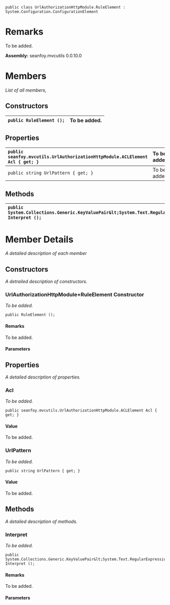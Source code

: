 
```
public class UrlAuthorizationHttpModule.RuleElement : System.Configuration.ConfigurationElement
```

# Remarks #
To be added.

**Assembly:** seanfoy.mvcutils 0.0.10.0

# Members #
_List of all members,_

## Constructors ##
| `public RuleElement ();`  | To be added. |
|:--------------------------|:-------------|

## Properties ##
| `public seanfoy.mvcutils.UrlAuthorizationHttpModule.ACLElement Acl { get; }`  | To be added. |
|:------------------------------------------------------------------------------|:-------------|
| `public string UrlPattern { get; }`                                           | To be added. |

## Methods ##
| `public System.Collections.Generic.KeyValuePair&lt;System.Text.RegularExpressions.Regex,System.Collections.Generic.List&lt;seanfoy.mvcutils.UrlAuthorizationHttpModule.ACLEntry&gt;&gt; Interpret ();`  | To be added. |
|:--------------------------------------------------------------------------------------------------------------------------------------------------------------------------------------------------------|:-------------|


# Member Details #
_A detailed description of each member_

## Constructors ##
_A detrailed description of constructors._

### UrlAuthorizationHttpModule+RuleElement Constructor ###
_To be added._
```
public RuleElement ();
```

#### Remarks ####
To be added.

#### Parameters ####
## Properties ##
_A detailed description of properties._

### Acl ###
_To be added._
```
public seanfoy.mvcutils.UrlAuthorizationHttpModule.ACLElement Acl { get; }
```
#### Value ####
To be added.

### UrlPattern ###
_To be added._
```
public string UrlPattern { get; }
```
#### Value ####
To be added.

## Methods ##
_A detailed description of methods._

### Interpret ###
_To be added._
```
public System.Collections.Generic.KeyValuePair&lt;System.Text.RegularExpressions.Regex,System.Collections.Generic.List&lt;seanfoy.mvcutils.UrlAuthorizationHttpModule.ACLEntry&gt;&gt; Interpret ();
```
#### Remarks ####
To be added.

#### Parameters ####